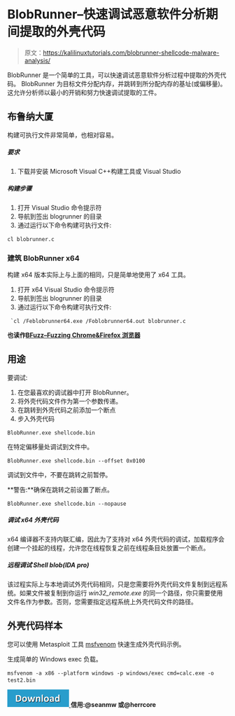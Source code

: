 # BlobRunner–快速调试恶意软件分析期间提取的外壳代码

> 原文：<https://kalilinuxtutorials.com/blobrunner-shellcode-malware-analysis/>

BlobRunner 是一个简单的工具，可以快速调试恶意软件分析过程中提取的外壳代码。
BlobRunner 为目标文件分配内存，并跳转到所分配内存的基址(或偏移量)。这允许分析师以最小的开销和努力快速调试提取的工件。

## **布鲁纳大厦**

构建可执行文件非常简单，也相对容易。

##### **要求**

1.  下载并安装 Microsoft Visual C++构建工具或 Visual Studio

##### **构建步骤**

1.  打开 Visual Studio 命令提示符
2.  导航到签出 blogrunner 的目录
3.  通过运行以下命令构建可执行文件:

```
cl blobrunner.c
```

### **建筑 BlobRunner x64**

构建 x64 版本实际上与上面的相同，只是简单地使用了 x64 工具。

1.  打开 x64 Visual Studio 命令提示符
2.  导航到签出 blogrunner 的目录
3.  通过运行以下命令构建可执行文件:

```
 `cl /Feblobrunner64.exe /Foblobrunner64.out blobrunner.c
```

**也读作[BFuzz–Fuzzing Chrome&Firefox 浏览器](https://kalilinuxtutorials.com/bfuzz-fuzzing-browsers/)**

## **用途**

要调试:

1.  在您最喜欢的调试器中打开 BlobRunner。
2.  将外壳代码文件作为第一个参数传递。
3.  在跳转到外壳代码之前添加一个断点
4.  步入外壳代码

```
BlobRunner.exe shellcode.bin
```

在特定偏移量处调试到文件中。

```
BlobRunner.exe shellcode.bin --offset 0x0100
```

调试到文件中，不要在跳转之前暂停。

**警告:**确保在跳转之前设置了断点。

```
BlobRunner.exe shellcode.bin --nopause
```

##### **调试 x64 外壳代码**

x64 编译器不支持内联汇编，因此为了支持对 x64 外壳代码的调试，加载程序会创建一个挂起的线程，允许您在线程恢复之前在线程条目处放置一个断点。

##### **远程调试 Shell blob(IDA pro)**

该过程实际上与本地调试外壳代码相同，只是您需要将外壳代码文件复制到远程系统。如果文件被复制到你运行 *win32_remote.exe* 的同一个路径，你只需要使用文件名作为参数。否则，您需要指定远程系统上外壳代码文件的路径。

## **外壳代码样本**

您可以使用 Metasploit 工具 [msfvenom](https://github.com/rapid7/metasploit-framework/wiki/How-to-use-msfvenom) 快速生成外壳代码示例。

生成简单的 Windows exec 负载。

```
msfvenom -a x86 --platform windows -p windows/exec cmd=calc.exe -o test2.bin
```

[![](img/d861a9096555aeb1980fc054015933d7.png) ](https://github.com/OALabs/BlobRunner) **信用:@seanmw 或@herrcore**